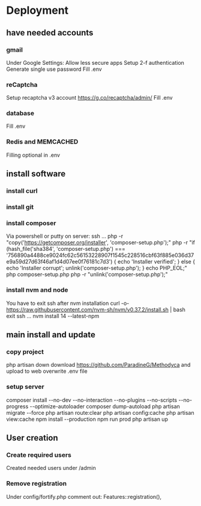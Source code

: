 # Deployment

## have needed accounts

### gmail
Under Google Settings:
Allow less secure apps
Setup 2-f authentication
Generate single use password
Fill .env

### reCaptcha
Setup recaptcha v3 account
https://g.co/recaptcha/admin/
Fill .env

### database
Fill .env

### Redis and MEMCACHED
Filling optional in .env


## install software
### install curl

### install git

### install composer
Via powershell or putty on server:
ssh ...
php -r "copy('https://getcomposer.org/installer', 'composer-setup.php');"
php -r "if (hash_file('sha384', 'composer-setup.php') === '756890a4488ce9024fc62c56153228907f1545c228516cbf63f885e036d37e9a59d27d63f46af1d4d07ee0f76181c7d3') { echo 'Installer verified'; } else { echo 'Installer corrupt'; unlink('composer-setup.php'); } echo PHP_EOL;"
php composer-setup.php
php -r "unlink('composer-setup.php');"

### install nvm and node
You have to exit ssh after nvm installation
curl -o- https://raw.githubusercontent.com/nvm-sh/nvm/v0.37.2/install.sh | bash
exit
ssh ...
nvm install 14 --latest-npm

## main install and update
### copy project
php artisan down
download https://github.com/ParadineG/Methodyca and upload to web
overwrite .env file

### setup server
composer install --no-dev --no-interaction --no-plugins --no-scripts --no-progress --optimize-autoloader
composer dump-autoload
php artisan migrate --force
php artisan route:clear
php artisan config:cache
php artisan view:cache
npm install --production
npm run prod
php artisan up

## User creation
### Create required users
Created needed users under /admin

### Remove registration
Under config/fortify.php comment out:
Features::registration(),


